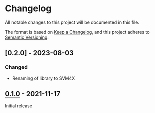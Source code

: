 # Changelog
All notable changes to this project will be documented in this file.

The format is based on [Keep a Changelog](https://keepachangelog.com/en/1.0.0/),
and this project adheres to [Semantic Versioning](https://semver.org/spec/v2.0.0.html).

## [0.2.0] - 2023-08-03
### Changed
- Renaming of library to SVM4X

## [0.1.0] - 2021-11-17

Initial release

[0.1.0]: https://github.com/Sensirion/arduino-i2c-svm41/releases/tag/0.1.0

